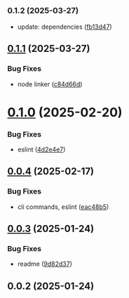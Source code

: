 ## <small>0.1.2 (2025-03-27)</small>

* update: dependencies ([fb13d47](https://github.com/cmmvio/cmmv-email/commit/fb13d47))



## [0.1.1](https://github.com/cmmvio/cmmv-email/compare/v0.1.0...v0.1.1) (2025-03-27)


### Bug Fixes

* node linker ([c84d66d](https://github.com/cmmvio/cmmv-email/commit/c84d66dfd9605094a0b6456ebbcddf4f64177195))



# [0.1.0](https://github.com/cmmvio/cmmv-email/compare/v0.0.4...v0.1.0) (2025-02-20)


### Bug Fixes

* eslint ([4d2e4e7](https://github.com/cmmvio/cmmv-email/commit/4d2e4e7219dc798bc2b544d152853730bd7239c1))



## [0.0.4](https://github.com/cmmvio/cmmv-email/compare/v0.0.3...v0.0.4) (2025-02-17)


### Bug Fixes

* cli commands, eslint ([eac48b5](https://github.com/cmmvio/cmmv-email/commit/eac48b54abee62ecbaba8fee1ab0c923fded8110))



## [0.0.3](https://github.com/cmmvio/cmmv-email/compare/v0.0.2...v0.0.3) (2025-01-24)


### Bug Fixes

* readme ([9d82d37](https://github.com/cmmvio/cmmv-email/commit/9d82d372f28efac22fe56049bae8f3f89b54ae26))



## 0.0.2 (2025-01-24)



